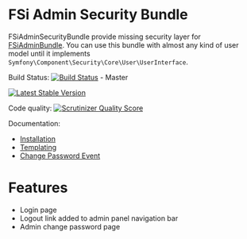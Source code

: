 # FSi Admin Security Bundle

FSiAdminSecurityBundle provide missing security layer for [FSiAdminBundle](https://github.com/fsi-open/admin-bundle).
You can use this bundle with almost any kind of user model until it implements
``Symfony\Component\Security\Core\User\UserInterface``.

Build Status:
[![Build Status](https://travis-ci.org/fsi-open/admin-security-bundle.png?branch=master)](https://travis-ci.org/fsi-open/admin-security-bundle) - Master

[![Latest Stable Version](https://poser.pugx.org/fsi/admin-security-bundle/v/stable.png)](https://packagist.org/packages/fsi/admin-security-bundle)

Code quality:
[![Scrutinizer Quality Score](https://scrutinizer-ci.com/g/fsi-open/admin-security-bundle/badges/quality-score.png?s=fbe212a23fd11b49c05ac4e837d3de0a2cbadfd6)](https://scrutinizer-ci.com/g/fsi-open/admin-security-bundle/)

Documentation:

- [Installation](Resources/doc/installation.md)
- [Templating](Resources/doc/templating.md)
- [Change Password Event](Resources/doc/change_password_event.md)

# Features

* Login page
* Logout link added to admin panel navigation bar
* Admin change password page
